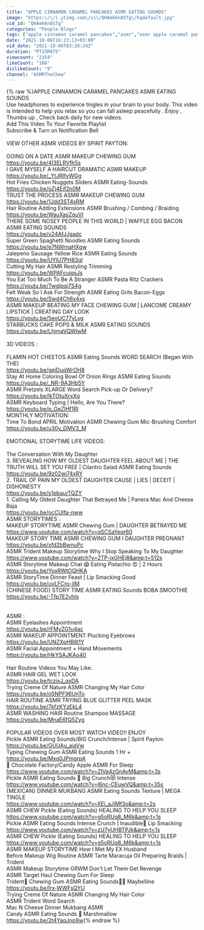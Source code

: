 ```yaml
---
title: "APPLE CINNAMON CARAMEL PANCAKES ASMR EATING SOUNDS"
image: "https:\/\/i.ytimg.com\/vi\/QHAmk6n8STg\/hqdefault.jpg"
vid_id: "QHAmk6n8STg"
categories: "People-Blogs"
tags: ["apple cinnamon caramel pancakes","asmr","asmr apple caramel pancakes"]
date: "2021-10-06T16:23:13+03:00"
vid_date: "2021-10-06T03:20:24Z"
duration: "PT15M47S"
viewcount: "2354"
likeCount: "188"
dislikeCount: "9"
channel: "ASMRTheChew"
---
```

{% raw %}APPLE CINNAMON CARAMEL PANCAKES ASMR EATING SOUNDS<br />Use  headphones to experience tingles in your brain to your body. This video is intended to help you relax so you can fall asleep peacefully . Enjoy .<br />Thumbs up , Check back daily for new videos. <br />Add This Video To Your Favorite Playlist <br />Subscribe &amp; Turn on Notification Bell <br /><br />VIEW OTHER ASMR VIDEOS BY SPIRIT PAYTON:<br /><br />GOING ON A DATE ASMR MAKEUP CHEWING GUM<br /><a rel="nofollow" target="blank" href="https://youtu.be/4I3ELRVfh5s">https://youtu.be/4I3ELRVfh5s</a><br />I GAVE MYSELF A HAIRCUT DRAMATIC ASMR MAKEUP <br /><a rel="nofollow" target="blank" href="https://youtu.be/_YtJRIfyWGg">https://youtu.be/_YtJRIfyWGg</a><br />Hot Fries Chicken Nuggets Sliders ASMR Eating-Sounds<br /><a rel="nofollow" target="blank" href="https://youtu.be/oZj4Ejf2n0M">https://youtu.be/oZj4Ejf2n0M</a>  <br />TRUST THE PROCESS ASMR MAKEUP CHEWING GUM<br /><a rel="nofollow" target="blank" href="https://youtu.be/1Jdd3ST4sRM">https://youtu.be/1Jdd3ST4sRM</a> <br />Hair Routine Adding Extensions ASMR Brushing / Combing / Braiding<br /><a rel="nofollow" target="blank" href="https://youtu.be/WauXasZquVI">https://youtu.be/WauXasZquVI</a><br />THERE SOME NOSEY PEOPLE IN THIS WORLD | WAFFLE EGG BACON ASMR EATING SOUNDS<br /><a rel="nofollow" target="blank" href="https://youtu.be/v24AfJJgadc">https://youtu.be/v24AfJJgadc</a><br />Super Green Spaghetti Noodles ASMR Eating Sounds<br /><a rel="nofollow" target="blank" href="https://youtu.be/e7NWrnaHXgw">https://youtu.be/e7NWrnaHXgw</a> <br />Jalepeno Sausage Yellow Rice ASMR Eating Sounds<br /><a rel="nofollow" target="blank" href="https://youtu.be/UYlU7PH83qI">https://youtu.be/UYlU7PH83qI</a><br />Cutting My Hair ASMR Restyling Trimming<br /><a rel="nofollow" target="blank" href="https://youtu.be/WPAFcuiqsJs">https://youtu.be/WPAFcuiqsJs</a> <br />You Eat Too Much To Be A Stranger ASMR Pasta Ritz Crackers<br /><a rel="nofollow" target="blank" href="https://youtu.be/TwgIpqi7S4g">https://youtu.be/TwgIpqi7S4g</a> <br />Felt Weak So I Ask For Strength ASMR Eating Grits Bacon-Eggs<br /><a rel="nofollow" target="blank" href="https://youtu.be/Swd4Ch6x4xs">https://youtu.be/Swd4Ch6x4xs</a> <br />ASMR MAKEUP BEATING MY FACE  CHEWING GUM | LANCOME CREAMY LIPSTICK | CREATING DAY LOOK<br /><a rel="nofollow" target="blank" href="https://youtu.be/5eoUC77yLyg">https://youtu.be/5eoUC77yLyg</a><br />STARBUCKS CAKE POPS &amp; MILK ASMR EATING SOUNDS<br /><a rel="nofollow" target="blank" href="https://youtu.be/LhjmaVQWlwM">https://youtu.be/LhjmaVQWlwM</a> <br /><br />3D VIDEOS : <br /><br />FLAMIN HOT CHEETOS ASMR Eating Sounds WORD SEARCH (Began With THE)<br /><a rel="nofollow" target="blank" href="https://youtu.be/gejDuqWrOH8">https://youtu.be/gejDuqWrOH8</a><br />Stay At Home Coloring Bowl Of Onion Rings ASMR Eating Sounds<br /><a rel="nofollow" target="blank" href="https://youtu.be/_NR-9A3Hb5Y">https://youtu.be/_NR-9A3Hb5Y</a><br />ASMR Pretzels XLARGE Word Search Pick-up Or Delivery?<br /><a rel="nofollow" target="blank" href="https://youtu.be/lkTOtuXrxXg">https://youtu.be/lkTOtuXrxXg</a> <br />ASMR Keyboard Typing | Hello, Are You There?<br /><a rel="nofollow" target="blank" href="https://youtu.be/p_GeZlHf1RI">https://youtu.be/p_GeZlHf1RI</a> <br />MONTHLY MOTIVATION: <br />Time To Bond APRIL Motivation ASMR Chewing Gum Mic-Brushing Comfort<br /><a rel="nofollow" target="blank" href="https://youtu.be/u30y_DMV3_M">https://youtu.be/u30y_DMV3_M</a><br /><br />EMOTIONAL STORYTIME LIFE VIDEOS: <br /><br />The Conversation With My Daughter <br />3. REVEALING HOW MY OLDEST DAUGHTER FEEL ABOUT ME | THE TRUTH WILL SET YOU FREE | Cilantro Salad ASMR Eating Sounds <br /><a rel="nofollow" target="blank" href="https://youtu.be/9z02wi74xRY">https://youtu.be/9z02wi74xRY</a><br />2. TRAIL OF PAIN MY OLDEST DAUGHTER CAUSE | LIES | DECEIT | DISHONESTY<br /><a rel="nofollow" target="blank" href="https://youtu.be/s1pbaurTQZY">https://youtu.be/s1pbaurTQZY</a><br />1. Calling My Oldest Daughter That Betrayed Me | Panera Mac And Cheese Baja<br /><a rel="nofollow" target="blank" href="https://youtu.be/ocCUlfa-nww">https://youtu.be/ocCUlfa-nww</a><br />ASMR STORYTIMES :<br />MAKEUP STORYTIME ASMR Chewing Gum | DAUGHTER BETRAYED ME<br /><a rel="nofollow" target="blank" href="https://www.youtube.com/watch?v=qSCSaYeqr60">https://www.youtube.com/watch?v=qSCSaYeqr60</a><br />MAKEUP STORY TIME ASMR CHEWING GUM I DAUGHTER PREGNANT<br /><a rel="nofollow" target="blank" href="https://youtu.be/xfd2bBwnuPc">https://youtu.be/xfd2bBwnuPc</a><br />ASMR Trident Makeup Storytime Why I Stop Speaking To My Daughter<br /><a rel="nofollow" target="blank" href="https://www.youtube.com/watch?v=2TP-jxGHEj8&amp;t=512s">https://www.youtube.com/watch?v=2TP-jxGHEj8&amp;t=512s</a><br />ASMR Storytime Makeup Chat 😱 Eating Pistachio 😍 | 2 Hours <br /><a rel="nofollow" target="blank" href="https://youtu.be/YoxRWtOQHKA">https://youtu.be/YoxRWtOQHKA</a><br />ASMR StoryTime Dinner Feast | Lip Smacking Good <br /><a rel="nofollow" target="blank" href="https://youtu.be/uvLFCro-iIM">https://youtu.be/uvLFCro-iIM</a><br />{CHINESE FOOD} STORY TIME ASMR EATING Sounds BOBA SMOOTHIE <br /><a rel="nofollow" target="blank" href="https://youtu.be/-Tfp7E2vhls">https://youtu.be/-Tfp7E2vhls</a><br /><br /><br />ASMR :<br />ASMR Eyelashes Appointment<br /><a rel="nofollow" target="blank" href="https://youtu.be/rFMyZG1u4ac">https://youtu.be/rFMyZG1u4ac</a><br />ASMR MAKEUP APPOINTMENT Plucking Eyebrows<br /><a rel="nofollow" target="blank" href="https://youtu.be/UNZXpHB6l1Y">https://youtu.be/UNZXpHB6l1Y</a><br />ASMR Facial Appointment + Hand Movements<br /><a rel="nofollow" target="blank" href="https://youtu.be/HkYSAJKAo40">https://youtu.be/HkYSAJKAo40</a><br /><br /> Hair Routine Videos You May Like:<br />ASMR HAIR GEL WET LOOK<br /><a rel="nofollow" target="blank" href="https://youtu.be/tczixJ_qxDA">https://youtu.be/tczixJ_qxDA</a><br />Trying Creme Of Nature ASMR Changing My Hair Color<br /><a rel="nofollow" target="blank" href="https://youtu.be/o5NPF96UnTo">https://youtu.be/o5NPF96UnTo</a><br />HAIR ROUTINE ASMR TRYING BLUE GLITTER PEEL MASK<br /><a rel="nofollow" target="blank" href="https://youtu.be/7kfzKYzEkL4">https://youtu.be/7kfzKYzEkL4</a><br />ASMR WASHING HAIR Routine Shampoo MASSAGE<br /><a rel="nofollow" target="blank" href="https://youtu.be/MnaE6fQ5Zyg">https://youtu.be/MnaE6fQ5Zyg</a><br /><br />POPULAR VIDEOS OVER  MOST WATCH VIDEO!! ENJOY<br />Pickle ASMR Eating Sounds/BIG Crunch/Intense | Spirit Payton<br /><a rel="nofollow" target="blank" href="https://youtu.be/GUUAu_aiaVw">https://youtu.be/GUUAu_aiaVw</a><br />Typing Chewing Gum ASMR Eating Sounds 1 Hr +<br /><a rel="nofollow" target="blank" href="https://youtu.be/Mxq0JPmgrpA">https://youtu.be/Mxq0JPmgrpA</a><br />🍫 Chocolate Factory/Candy Apple ASMR For Sleep<br /><a rel="nofollow" target="blank" href="https://www.youtube.com/watch?v=ZIVa4zGnAvM&amp;t=3s">https://www.youtube.com/watch?v=ZIVa4zGnAvM&amp;t=3s</a><br />Pickle ASMR Eating Sounds 👅 Big Crunch😻 Intense<br /><a rel="nofollow" target="blank" href="https://www.youtube.com/watch?v=l6nc-CEuwVQ&amp;t=35s">https://www.youtube.com/watch?v=l6nc-CEuwVQ&amp;t=35s</a><br />{MEXICAN} DINNER MUKBANG ASMR Eating Sounds Texture | MEGA TINGLE<br /><a rel="nofollow" target="blank" href="https://www.youtube.com/watch?v=XEj_aJjMf3o&amp;t=2s">https://www.youtube.com/watch?v=XEj_aJjMf3o&amp;t=2s</a><br />ASMR CHEW Pickle (Eating Sounds) HEALING TO HELP YOU SLEEP<br /><a rel="nofollow" target="blank" href="https://www.youtube.com/watch?v=g5oRUq8_M6k&amp;t=1s">https://www.youtube.com/watch?v=g5oRUq8_M6k&amp;t=1s</a><br />Pickle ASMR Eating Sounds Intense Crunch | Inaudible Lip Smacking<br /><a rel="nofollow" target="blank" href="https://www.youtube.com/watch?v=zU7yUHBTPJk&amp;t=1s">https://www.youtube.com/watch?v=zU7yUHBTPJk&amp;t=1s</a><br />ASMR CHEW Pickle (Eating Sounds) HEALING TO HELP YOU SLEEP<br /><a rel="nofollow" target="blank" href="https://www.youtube.com/watch?v=g5oRUq8_M6k&amp;t=1s">https://www.youtube.com/watch?v=g5oRUq8_M6k&amp;t=1s</a><br />ASMR MAKEUP STORYTIME How I Met My EX Husband<br />Before Makeup Wig Routine ASMR Tarte Maracuja Oil Preparing Braids | Trident<br />ASMR Makeup Storytime GRWM Don't Let Them Get Revenge<br />ASMR Target Haul Chewing Gum For Sleep<br />Trident🍬 Chewing Gum ASMR Eating Sounds👄💄 Maybelline<br /><a rel="nofollow" target="blank" href="https://youtu.be/Irx-WWFsQYU">https://youtu.be/Irx-WWFsQYU</a><br />Trying Creme Of Nature ASMR Changing My Hair Color<br />ASMR Trident Word Search<br />Mac N Cheese Dinner Mukbang ASMR<br />Candy ASMR Eating Sounds 🍬 Marshmallow<br /><a rel="nofollow" target="blank" href="https://youtu.be/2t4YaqJnp9w">https://youtu.be/2t4YaqJnp9w</a>{% endraw %}

